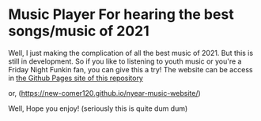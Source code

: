 # Music Player For hearing the best songs/music of 2021
Well, I just making the complication of all the best music of 2021. But this is still in development. So if you like to listening to youth music or you're a Friday Night Funkin fan, you can give this a try! The website can be access in [the Github Pages site of this repository](https://new-comer120.github.io/nyear-music-website/)

or, (https://new-comer120.github.io/nyear-music-website/)

Well, Hope you enjoy!
(seriously this is quite dum dum)
